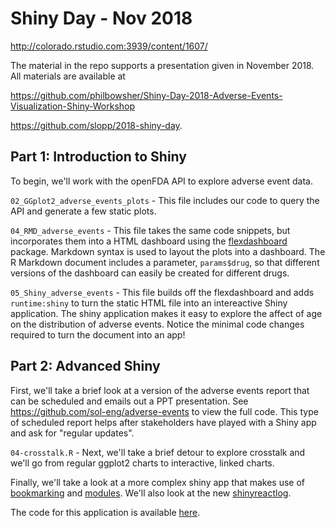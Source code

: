 # Shiny Day - Nov 2018

http://colorado.rstudio.com:3939/content/1607/

The material in the repo supports a presentation given in November 2018.
All materials are available at 

https://github.com/philbowsher/Shiny-Day-2018-Adverse-Events-Visualization-Shiny-Workshop

https://github.com/slopp/2018-shiny-day.


## Part 1: Introduction to Shiny

To begin, we'll work with the openFDA API to explore adverse event data.

`02_GGplot2_adverse_events_plots` - This file includes our code to query the API and generate a few static plots.

`04_RMD_adverse_events` - This file takes the same code snippets, but incorporates them into a HTML dashboard using the [flexdashboard](https://rstudio.github.io/flexdashboard) package. Markdown syntax is used to layout the plots into a dashboard. The R Markdown document includes a parameter, `params$drug`, so that different versions of the dashboard can easily be created for different drugs.

`05_Shiny_adverse_events` - This file builds off the flexdashboard and adds `runtime:shiny` to turn the static HTML file into an intereactive Shiny application. The shiny application makes it easy to explore the affect of age on the distribution of adverse events. Notice the minimal code changes required to turn the document into an app!

## Part 2: Advanced Shiny

First, we'll take a brief look at a version of the adverse events report that can be scheduled and emails out a PPT presentation. See https://github.com/sol-eng/adverse-events to view the full code. This type of scheduled report helps after stakeholders have played with a Shiny app and ask for "regular updates".

`04-crosstalk.R` - Next, we'll take a brief detour to explore crosstalk and we'll go from regular ggplot2 charts to interactive, linked charts. 

Finally, we'll take a look at a more complex shiny app that makes use of [bookmarking](https://shiny.rstudio.com/articles/bookmarking-state.html) and [modules](https://shiny.rstudio.com/articles/modules.html). We'll also look at the new [shinyreactlog](https://github.com/rstudio/shinyreactlog). 

The code for this application is available [here](https://github.com/jcheng5/rpharma-demo).

